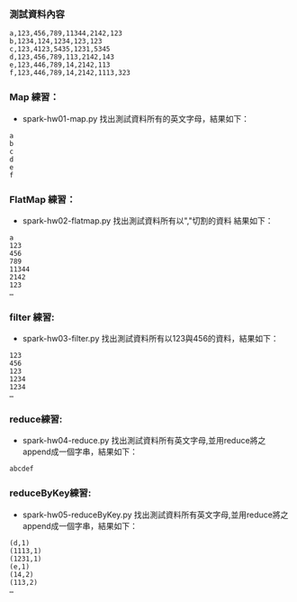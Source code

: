 ### 測試資料內容
```
a,123,456,789,11344,2142,123
b,1234,124,1234,123,123
c,123,4123,5435,1231,5345
d,123,456,789,113,2142,143
e,123,446,789,14,2142,113
f,123,446,789,14,2142,1113,323
```

### Map 練習：
* spark-hw01-map.py
找出測試資料所有的英文字母，結果如下：
```
a
b
c
d
e
f
```

### FlatMap 練習：
* spark-hw02-flatmap.py
找出測試資料所有以","切割的資料
結果如下：
```
a
123
456
789
11344
2142
123
…
```

### filter 練習:
* spark-hw03-filter.py
找出測試資料所有以123與456的資料，結果如下：
```
123
456
123
1234
1234
…
```

### reduce練習:
* spark-hw04-reduce.py
找出測試資料所有英文字母,並用reduce將之append成一個字串，結果如下：
```
abcdef
```

### reduceByKey練習:
* spark-hw05-reduceByKey.py
找出測試資料所有英文字母,並用reduce將之append成一個字串，結果如下：
```
(d,1)
(1113,1)
(1231,1)
(e,1)
(14,2)
(113,2)
…
```